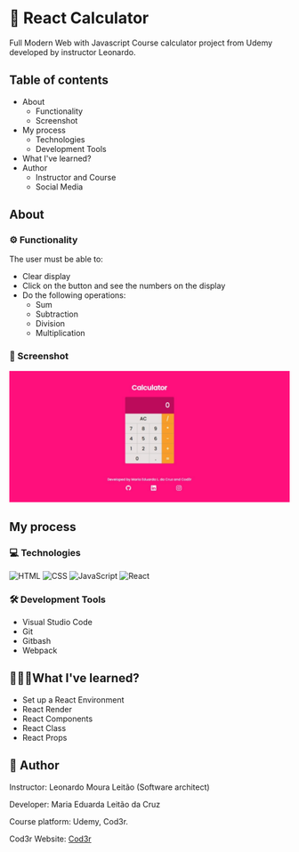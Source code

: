 # 📲 React Calculator

Full Modern Web with Javascript Course calculator project from Udemy developed by instructor Leonardo.

## Table of contents

- About
    - Functionality
    - Screenshot
- My process
    - Technologies
    - Development Tools
- What I've learned?
- Author
    - Instructor and Course
    - Social Media

## About

### ⚙️ Functionality

The user must be able to:

- Clear display
- Click on the button and see the numbers on the display
- Do the following operations:
    - Sum
    - Subtraction
    - Division
    - Multiplication

### 📸 Screenshot

![Screenshot](./src/img/calculator_screenshot.jpeg)

## My process

### 💻 Technologies

![HTML](https://img.shields.io/badge/HTML-ff0f7b?style=for-the-badge&logo=html5&logoColor=white)
![CSS](https://img.shields.io/badge/CSS-ff0f7b?&style=for-the-badge&logo=css3&logoColor=white)
![JavaScript](https://img.shields.io/badge/JavaScript-ff0f7b?style=for-the-badge&logo=javascript&logoColor=black)
![React](https://img.shields.io/badge/React-ff0f7b?style=for-the-badge&logo=react&logoColor=61DAFB)

### 🛠️ Development Tools

- Visual Studio Code
- Git
- Gitbash
- Webpack

## 👩🏽‍💻What I've learned?

- Set up a React Environment
- React Render
- React Components
- React Class
- React Props

## 📍 Author

Instructor: Leonardo Moura Leitão (Software architect)

Developer: Maria Eduarda Leitão da Cruz

Course platform: Udemy, Cod3r.

Cod3r Website: [Cod3r](www.cod3r.com.br)


